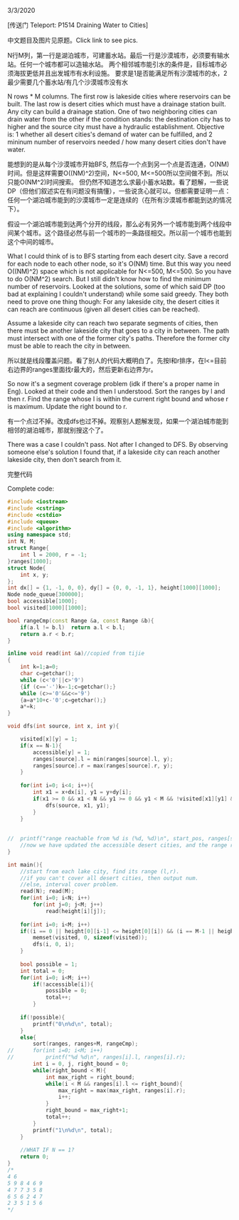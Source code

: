3/3/2020

[传送门 Teleport: P1514 Draining Water to Cities]

中文题目及图片见原题。Click link to see pics.

N行M列，第一行是湖泊城市，可建蓄水站。最后一行是沙漠城市，必须要有输水站。任何一个城市都可以造输水站。
两个相邻城市能引水的条件是，目标城市必须海拔更低并且出发城市有水利设施。
要求是1是否能满足所有沙漠城市的水，2最少需要几个蓄水站/有几个沙漠城市没有水

N rows * M columns. The first row is lakeside cities where reservoirs can be built. The last row is desert cities which must have a drainage station built. Any city can build a drainage station.
One of two neighboring cities can drain water from the other if the condition stands: the destination city has to higher and the source city must have a hydraulic establishment.
Objective is: 1 whether all desert cities's demand of water can be fulfilled, and 2 mininum number of reservoirs needed / how many desert cities don't have water.

能想到的是从每个沙漠城市开始BFS, 然后存一个点到另一个点是否连通，O(NM)时间。但是这样需要O((NM)^2)空间，N<=500, M<=500所以空间做不到。所以只能O(NM^2)时间搜索。
但仍然不知道怎么求最小蓄水站数。看了题解，一些说DP（但他们叙述实在有问题没有搞懂），一些说贪心就可以。但都需要证明一点：任何一个湖泊城市能到的沙漠城市一定是连续的（在所有沙漠城市都能到达的情况下）。

假设一个湖泊城市能到达两个分开的线段，那么必有另外一个城市能到两个线段中间某个城市。这个路径必然与前一个城市的一条路径相交。所以前一个城市也能到这个中间的城市。

What I could think of is to BFS starting from each desert city. Save a record for each node to each other node, so it's O(NM) time. But this way you need O((NM)^2) space which is not applicable for N<=500, M<=500.
So you have to do O(NM^2) search. But I still didn't know how to find the minimum number of reservoirs. Looked at the solutions, some of which said DP (too bad at explaining I couldn't understand) while some said greedy.
They both need to prove one thing though: For any lakeside city, the desert cities it can reach are continuous (given all desert cities can be reached).

Assume a lakeside city can reach two separate segments of cities, then there must be another lakeside city that goes to a city in between. The path must intersect with one of the former city's paths. Therefore the former city must be able to reach the city in between.

所以就是线段覆盖问题。看了别人的代码大概明白了。先按l和r排序，在l<=目前右边界的ranges里面找r最大的，然后更新右边界为r。

So now it's a segment coverage problem (idk if there's a proper name in Eng). Looked at their code and then I understood. Sort the ranges by l and then r. 
Find the range whose l is within the current right bound and whose r is maximum. Update the right bound to r.

有一个点过不掉。改成dfs也过不掉。观察别人题解发现，如果一个湖泊城市能到相邻的湖泊城市，那就别搜这个了。

There was a case I couldn't pass. Not after I changed to DFS. By observing someone else's solution I found that, if a lakeside city can reach another lakeside city, then don't search from it.



完整代码

Complete code:

```C++
#include <iostream>
#include <cstring>
#include <cstdio>
#include <queue>
#include <algorithm>
using namespace std;
int N, M;
struct Range{
	int l = 2000, r = -1;
}ranges[1000];
struct Node{
	int x, y;
};
int dx[] = {1, -1, 0, 0}, dy[] = {0, 0, -1, 1}, height[1000][1000];
Node node_queue[300000];
bool accessible[1000];
bool visited[1000][1000];

bool rangeCmp(const Range &a, const Range &b){
	if(a.l != b.l)	return a.l < b.l;
	return a.r < b.r;
}

inline void read(int &a)//copied from tijie
{
    int k=1;a=0;
    char c=getchar();
    while (c<'0'||c>'9')
    {if (c=='-')k=-1;c=getchar();}
    while (c>='0'&&c<='9')
    {a=a*10+c-'0';c=getchar();}
    a*=k;
}

void dfs(int source, int x, int y){

	visited[x][y] = 1;
	if(x == N-1){
		accessible[y] = 1;
		ranges[source].l = min(ranges[source].l, y);
		ranges[source].r = max(ranges[source].r, y);
	}
	
	for(int i=0; i<4; i++){
		int x1 = x+dx[i], y1 = y+dy[i];
		if(x1 >= 0 && x1 < N && y1 >= 0 && y1 < M && !visited[x1][y1] && height[x1][y1] < height[x][y]){
			dfs(source, x1, y1);
		}
	}
	
	
//	printf("range reachable from %d is (%d, %d)\n", start_pos, ranges[start_pos].l, ranges[start_pos].r);
	//now we have updated the accessible desert cities, and the range reachable from the starting lake city.
}

int main(){
	//start from each lake city, find its range (l,r).
	//if you can't cover all desert cities, then output num.
	//else, interval cover problem.
	read(N); read(M);
	for(int i=0; i<N; i++)
		for(int j=0; j<M; j++)
			read(height[i][j]);
	
	for(int i=0; i<M; i++)
	if((i == 0 || height[0][i-1] <= height[0][i]) && (i == M-1 || height[0][i] >= height[0][i+1])){
		memset(visited, 0, sizeof(visited));
		dfs(i, 0, i);
	}
	
	bool possible = 1;
	int total = 0;
	for(int i=0; i<M; i++)
		if(!accessible[i]){
			possible = 0;
			total++;
		}
	
	if(!possible){
		printf("0\n%d\n", total);
	}
	else{
		sort(ranges, ranges+M, rangeCmp);
//		for(int i=0; i<M; i++)
//			printf("%d %d\n", ranges[i].l, ranges[i].r);
		int i = 0, j, right_bound = 0;
		while(right_bound < M){
			int max_right = right_bound;
			while(i < M && ranges[i].l <= right_bound){
				max_right = max(max_right, ranges[i].r);
				i++;
			}
			right_bound = max_right+1;
			total++;
		}
		printf("1\n%d\n", total);
	}
	
	//WHAT IF N == 1?
	return 0;
}
/*
4 6
5 9 8 4 6 9
4 7 7 3 5 8
6 5 6 2 4 7
2 3 5 1 5 6
*/ 
```

